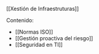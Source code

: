 [[Xestión de Infraestruturas]]

Contenido:
+ [[Normas ISO]]
+ [[Gestión proactiva del riesgo]]
+ [[Seguridad en TI]]